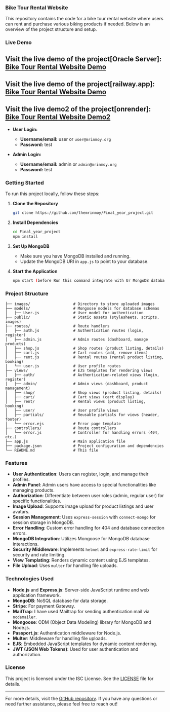 ### Bike Tour Rental Website

This repository contains the code for a bike tour rental website where users can rent and purchase various biking products if needed. Below is an overview of the project structure and setup.

### Live Demo
## Visit the live demo of the project[Oracle Server]: [Bike Tour Rental Website Demo](https://gearx.mrinmoy.org/)

## Visit the live demo of the project[railway.app]: [Bike Tour Rental Website Demo](https://gearx2.mrinmoy.org/)

 ## Visit the live demo2 of the project[onrender]: [Bike Tour Rental Website Demo2](https://final-year-project-gearx.onrender.com/)


- **User Login:**
  - **Username/email:** user  or `user@mrinmoy.org`
  - **Password:** test

- **Admin Login:**
  - **Username/email:** admin  or `admin@mrinmoy.org`
  - **Password:** test

### Getting Started

To run this project locally, follow these steps:

1. **Clone the Repository**
   ```bash
   git clone https://github.com/themrinmoy/Final_year_project.git
   ```

2. **Install Dependencies**
   ```bash
   cd Final_year_project
   npm install
   ```

3. **Set Up MongoDB**
   - Make sure you have MongoDB installed and running.
   - Update the MongoDB URI in `app.js` to point to your database.

4. **Start the Application**
   ```bash
   npm start (before Run this command integrate with Ur MongoDB database Url)
   ```

### Project Structure

```
├── images/                   # Directory to store uploaded images
├── models/                   # Mongoose models for database schemas
│   ├── User.js               # User model for authentication
├── public/                   # Static assets (stylesheets, scripts, images)
├── routes/                   # Route handlers
│   ├── auth.js               # Authentication routes (login, register)
│   ├── admin.js              # Admin routes (dashboard, manage products)
│   ├── shop.js               # Shop routes (product listing, details)
│   ├── cart.js               # Cart routes (add, remove items)
│   ├── rent.js               # Rental routes (rental product listing, booking)
│   └── user.js               # User profile routes
├── views/                    # EJS templates for rendering views
│   ├── auth/                 # Authentication-related views (login, register)
│   ├── admin/                # Admin views (dashboard, product management)
│   ├── shop/                 # Shop views (product listing, details)
│   ├── cart/                 # Cart views (cart display)
│   ├── rent/                 # Rental views (product listing, booking)
│   ├── user/                 # User profile views
│   ├── partials/             # Reusable partials for views (header, footer)
│   └── error.ejs             # Error page template
├── controllers/              # Route controllers
│   └── error.js              # Controller for handling errors (404, etc.)
├── app.js                    # Main application file
├── package.json              # Project configuration and dependencies
└── README.md                 # This file
```

### Features

- **User Authentication**: Users can register, login, and manage their profiles.
- **Admin Panel**: Admin users have access to special functionalities like managing products.
- **Authorization**: Differentiate between user roles (admin, regular user) for specific functionalities.
- **Image Upload**: Supports image upload for product listings and user avatars.
- **Session Management**: Uses `express-session` with `connect-mongo` for session storage in MongoDB.
- **Error Handling**: Custom error handling for 404 and database connection errors.
- **MongoDB Integration**: Utilizes Mongoose for MongoDB database interactions.
- **Security Middleware**: Implements `helmet` and `express-rate-limit` for security and rate limiting.
- **View Templating**: Renders dynamic content using EJS templates.
- **File Upload**: Uses `multer` for handling file uploads.

### Technologies Used

- **Node.js** and **Express.js**: Server-side JavaScript runtime and web application framework.
- **MongoDB**: NoSQL database for data storage.
- **Stripe**: For payment Gateway.
- **MailTrap**: I have used Mailtrap for sending authentication mail via `nodemailer`.
- **Mongoose**: ODM (Object Data Modeling) library for MongoDB and Node.js.
- **Passport.js**: Authentication middleware for Node.js.
- **Multer**: Middleware for handling file uploads.
- **EJS**: Embedded JavaScript templates for dynamic content rendering.
- **JWT (JSON Web Tokens)**: Used for user authentication and authorization.





### License

This project is licensed under the ISC License. See the [LICENSE](LICENSE) file for details.

---

For more details, visit the [GitHub repository](https://github.com/themrinmoy/Final_year_project#readme). If you have any questions or need further assistance, please feel free to reach out!
